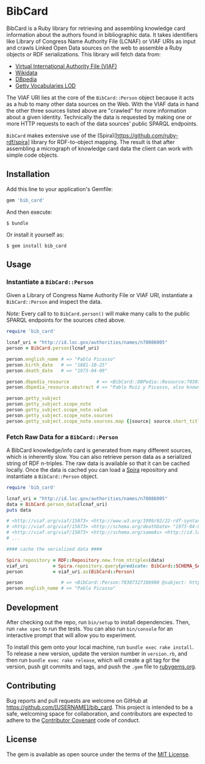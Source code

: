 # BibCard

BibCard is a Ruby library for retrieving and assembling knowledge card information about the authors found in bibliographic data. It takes identifiers like Library of Congress Name Authority File (LCNAF) or VIAF URIs as input and crawls Linked Open Data sources on the web to assemble a Ruby objects or RDF serializations. This library will fetch data from:

* [Virtual International Authority File (VIAF)](http://viaf.org/)
* [Wikidata](https://www.wikidata.org/wiki/Wikidata:Main_Page)
* [DBpedia](http://wiki.dbpedia.org/)
* [Getty Vocabularies LOD](http://vocab.getty.edu/)

The VIAF URI lies at the core of the `BibCard::Person` object because it acts as a hub to many other data sources on the Web. With the VIAF data in hand the other three sources listed above are "crawled" for more information about a given identity. Technically the data is requested by making one or more HTTP requests to each of the data sources' public SPARQL endpoints.

`BibCard` makes extensive use of the (Spira)[https://github.com/ruby-rdf/spira] library for RDF-to-object mapping. The result is that after assembling a micrograph of knowledge card data the client can work with simple code objects.

## Installation

Add this line to your application's Gemfile:

```ruby
gem 'bib_card'
```

And then execute:

    $ bundle

Or install it yourself as:

    $ gem install bib_card

## Usage

### Instantiate a `BibCard::Person`

Given a Library of Congress Name Authority File or VIAF URI, instantiate a `BibCard::Person` and inspect the data.

*Note:* Every call to to `BibCard.person()` will make many calls to the public SPARQL endpoints for the sources cited above.

```ruby
require 'bib_card'

lcnaf_uri = "http://id.loc.gov/authorities/names/n78086005"
person = BibCard.person(lcnaf_uri)

person.english_name # => "Pablo Picasso"
person.birth_date   # => "1881-10-25"
person.death_date   # => "1973-04-09"

person.dbpedia_resource          # => <BibCard::DBPedia::Resource:70307318111440 @subject: http://dbpedia.org/resource/Pablo_Picasso>
person.dbpedia_resource.abstract # => "Pablo Ruiz y Picasso, also known as Pablo Picasso (/pɪˈkɑːsoʊ, -ˈkæsoʊ/; Spanish: [ˈpaβlo piˈkaso]; 25 October 1881 – 8 April 1973), was a Spanish painter..."

person.getty_subject                                                      # => <BibCard::Getty::Subject:70307331508400 @subject: http://vocab.getty.edu/ulan/500009666>
person.getty_subject.scope_note                                           # => <BibCard::Getty::ScopeNote:70307331409520 @subject: http://vocab.getty.edu/ulan/scopeNote/53649>
person.getty_subject.scope_note.value                                     # => "Long-lived and very influential Spanish artist, active in France. He dominated 20th-century European art. With Georges Braque, he is credited with inventing Cubism."
person.getty_subject.scope_note.sources                                   # => [<BibCard::Getty::Source:70307327167300 @subject: http://vocab.getty.edu/ulan/source/2100153925>, <BibCard::Getty::Source:70307327106100 @subject: http://vocab.getty.edu/ulan/source/2100156698>]
person.getty_subject.scope_note.sources.map {|source| source.short_title} # => ["LCNAF Library of Congress Name Authority File  [n.d.]", "Grove Dictionary of Art online (1999-2002)"]
```

### Fetch Raw Data for a `BibCard::Person`

A BibCard knowledge/info card is generated from many different sources, which is inherently slow. You can also retrieve person data as a serialized string of RDF n-triples. The raw data is available so that it can be cached locally. Once the data is cached you can load a [Spira](https://github.com/ruby-rdf/spira) repository and instantiate a `BibCard::Person` object.

```ruby
require 'bib_card'

lcnaf_uri = "http://id.loc.gov/authorities/names/n78086005"
data = BibCard.person_data(lcnaf_uri)
puts data

# <http://viaf.org/viaf/15873> <http://www.w3.org/1999/02/22-rdf-syntax-ns#type> <http://schema.org/Person> .
# <http://viaf.org/viaf/15873> <http://schema.org/deathDate> "1973-04-09" .
# <http://viaf.org/viaf/15873> <http://schema.org/sameAs> <http://id.loc.gov/authorities/names/n78086005> .
# ...

#### cache the serialized data ####

Spira.repository = RDF::Repository.new.from_ntriples(data)
viaf_uri         = Spira.repository.query(predicate: BibCard::SCHEMA_SAME_AS, object: RDF::URI.new(lcnaf_uri)).first.subject
person           = viaf_uri.as(BibCard::Person)

person              # => <BibCard::Person:70307327106900 @subject: http://viaf.org/viaf/15873>
person.english_name # => "Pablo Picasso"
```

## Development

After checking out the repo, run `bin/setup` to install dependencies. Then, run `rake spec` to run the tests. You can also run `bin/console` for an interactive prompt that will allow you to experiment.

To install this gem onto your local machine, run `bundle exec rake install`. To release a new version, update the version number in `version.rb`, and then run `bundle exec rake release`, which will create a git tag for the version, push git commits and tags, and push the `.gem` file to [rubygems.org](https://rubygems.org).

## Contributing

Bug reports and pull requests are welcome on GitHub at https://github.com/[USERNAME]/bib_card. This project is intended to be a safe, welcoming space for collaboration, and contributors are expected to adhere to the [Contributor Covenant](contributor-covenant.org) code of conduct.


## License

The gem is available as open source under the terms of the [MIT License](http://opensource.org/licenses/MIT).

